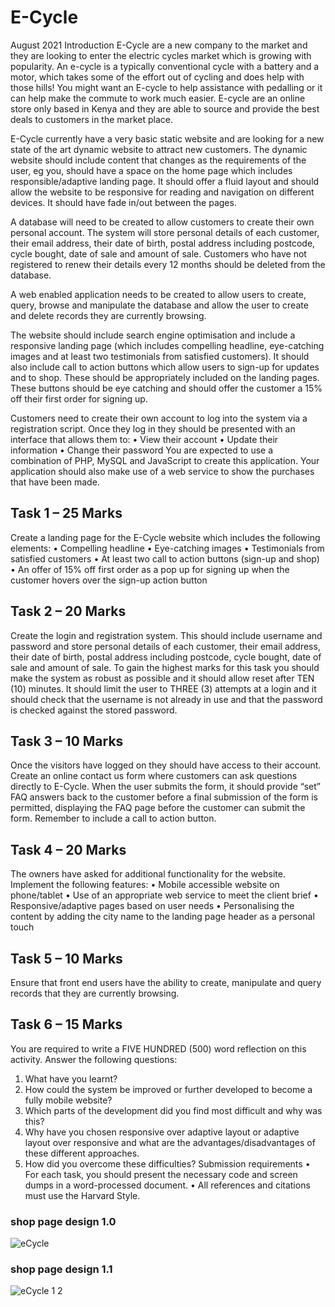 # E-Cycle
August 2021
Introduction
E-Cycle are a new company to the market and they are looking to enter the electric cycles market which is growing with popularity. An e-cycle is a typically conventional cycle with a battery and a motor, which takes some of the effort out of cycling and does help with those hills! You might want an E-cycle to help assistance with pedalling or it can help make the commute to work much easier. E-cycle are an online store only based in Kenya and they are able to source and provide the best deals to customers in the market place.

E-Cycle currently have a very basic static website and are looking for a new state of the art dynamic website to attract new customers. The dynamic website should include content that changes as the requirements of the user, eg you, should have a space on the home page which includes responsible/adaptive landing page. It should offer a fluid layout and should allow the website to be responsive for reading and navigation on different devices. It should have fade in/out between the pages.

A database will need to be created to allow customers to create their own personal account. The system will store personal details of each customer, their email address, their date of birth, postal address including postcode, cycle bought, date of sale and amount of sale. Customers who have not registered to renew their details every 12 months should be deleted from the database.

A web enabled application needs to be created to allow users to create, query, browse and manipulate the database and allow the user to create and delete records they are currently browsing.

The website should include search engine optimisation and include a responsive landing page (which includes compelling headline, eye-catching images and at least two testimonials from satisfied customers). It should also include call to action buttons which allow users to sign-up for updates and to shop. These should be appropriately included on the landing pages. These buttons should be eye catching and should offer the customer a 15% off their first order for signing up.

Customers need to create their own account to log into the system via a registration script.
Once they log in they should be presented with an interface that allows them to:
• View their account
• Update their information
• Change their password
You are expected to use a combination of PHP, MySQL and JavaScript to create this application. Your application should also make use of a web service to show the purchases that have been made.

## Task 1 – 25 Marks
Create a landing page for the E-Cycle website which includes the following elements:
• Compelling headline
• Eye-catching images
• Testimonials from satisfied customers
• At least two call to action buttons (sign-up and shop)
• An offer of 15% off first order as a pop up for signing up when the customer hovers over the sign-up action button

## Task 2 – 20 Marks
Create the login and registration system. This should include username and password and store personal details of each customer, their email address, their date of birth, postal address including postcode, cycle bought, date of sale and amount of sale. To gain the highest marks for this task you should make the system as robust as possible and it should allow reset after TEN (10) minutes. It should limit the user to THREE (3) attempts at a login and it should check that the username is not already in use and that the password is checked against the stored password.

## Task 3 – 10 Marks
Once the visitors have logged on they should have access to their account. Create an online contact us form where customers can ask questions directly to E-Cycle. When the user submits the form, it should provide “set” FAQ answers back to the customer before a final submission of the form is permitted, displaying the FAQ page before the customer can submit the form. Remember to include a call to action button.

## Task 4 – 20 Marks
The owners have asked for additional functionality for the website. Implement the following features:
• Mobile accessible website on phone/tablet
• Use of an appropriate web service to meet the client brief
• Responsive/adaptive pages based on user needs
• Personalising the content by adding the city name to the landing page header as a personal touch

## Task 5 – 10 Marks
Ensure that front end users have the ability to create, manipulate and query records that they are currently browsing.

## Task 6 – 15 Marks
You are required to write a FIVE HUNDRED (500) word reflection on this activity. Answer the following questions:
1. What have you learnt?
2. How could the system be improved or further developed to become a fully mobile website?
3. Which parts of the development did you find most difficult and why was this?
4. Why have you chosen responsive over adaptive layout or adaptive layout over responsive and what are the advantages/disadvantages of these different approaches.
5. How did you overcome these difficulties?
Submission requirements
• For each task, you should present the necessary code and screen dumps in a word-processed document.
• All references and citations must use the Harvard Style.

### shop page design 1.0
![eCycle](https://user-images.githubusercontent.com/44478872/125853402-594f32ae-83c9-4bd0-a726-d13f8ced32a9.png)
### shop page design 1.1
![eCycle 1 2](https://user-images.githubusercontent.com/44478872/126062838-f23c5baa-694a-4606-82a1-1a01d6c61ade.png)


